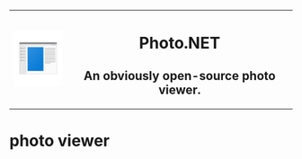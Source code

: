 <table align='center', width='100%'>
  <tr>
    <td align='left'>
      <img src='photo viewer/images/placeholder.png', style="width: 100px; height: 100px;">
    </td> 
    <td align='center'>
      <h1>Photo.NET</h1>
      <h2>An obviously open-source photo viewer.</h2>
    </td>
  </tr>
</table>

# photo viewer
